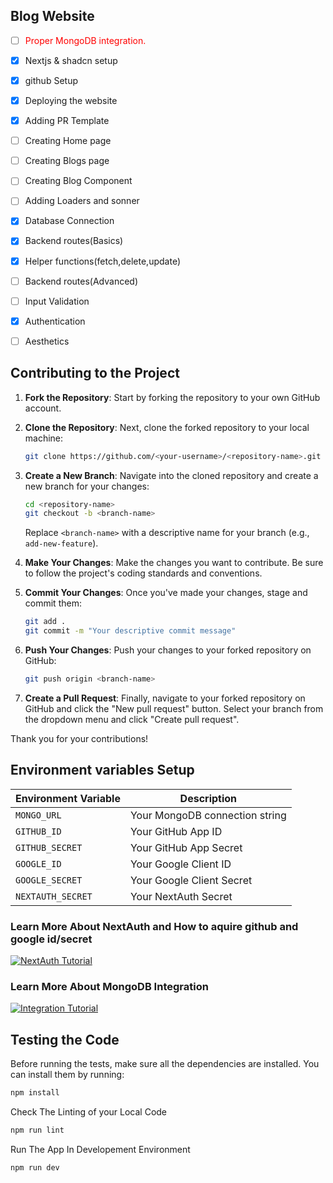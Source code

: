 ## Blog Website
- [ ] <span style="color:red;">Proper MongoDB integration.</span>
- [x] Nextjs & shadcn setup
- [x] github Setup
- [x] Deploying the website
- [x] Adding PR Template
- [ ] Creating Home page 
- [ ] Creating Blogs page
- [ ] Creating Blog Component
- [ ] Adding Loaders and sonner
- [x] Database Connection
- [x] Backend routes(Basics)
- [x] Helper functions(fetch,delete,update)
- [ ] Backend routes(Advanced)
- [ ] Input Validation
- [x] Authentication
- [ ] Aesthetics


## Contributing to the Project
1. **Fork the Repository**: Start by forking the repository to your own GitHub account.

2. **Clone the Repository**: Next, clone the forked repository to your local machine:

    ```bash
    git clone https://github.com/<your-username>/<repository-name>.git
    ```

3. **Create a New Branch**: Navigate into the cloned repository and create a new branch for your changes:

    ```bash
    cd <repository-name>
    git checkout -b <branch-name>
    ```

    Replace `<branch-name>` with a descriptive name for your branch (e.g., `add-new-feature`).

4. **Make Your Changes**: Make the changes you want to contribute. Be sure to follow the project's coding standards and conventions.

5. **Commit Your Changes**: Once you've made your changes, stage and commit them:

    ```bash
    git add .
    git commit -m "Your descriptive commit message"
    ```

6. **Push Your Changes**: Push your changes to your forked repository on GitHub:

    ```bash
    git push origin <branch-name>
    ```

7. **Create a Pull Request**: Finally, navigate to your forked repository on GitHub and click the "New pull request" button. Select your branch from the dropdown menu and click "Create pull request".

Thank you for your contributions!

## Environment variables Setup 
| Environment Variable | Description |
| -------------------- | ----------- |
| `MONGO_URL`          | Your MongoDB connection string |
| `GITHUB_ID`          | Your GitHub App ID |
| `GITHUB_SECRET`      | Your GitHub App Secret |
| `GOOGLE_ID`          | Your Google Client ID |
| `GOOGLE_SECRET`      | Your Google Client Secret |
| `NEXTAUTH_SECRET`    | Your NextAuth Secret |

### Learn More About NextAuth and How to aquire github and google id/secret
[![NextAuth Tutorial](http://img.youtube.com/vi/MNm1XhDjX1s/0.jpg)](http://www.youtube.com/watch?v=MNm1XhDjX1s "NextAuth Tutorial")

### Learn More About MongoDB Integration
[![Integration Tutorial](http://img.youtube.com/vi/JIlYroSsInU/0.jpg)](https://youtu.be/JIlYroSsInU?si=MwQgEGMnMWrrrp6K "Integration Tutorial")

## Testing the Code

Before running the tests, make sure all the dependencies are installed. You can install them by running:

```bash
npm install
```
Check The Linting of your Local Code
```bash
npm run lint
```
Run The App In Developement Environment
```bash
npm run dev
```
